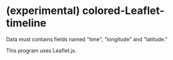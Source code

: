 (experimental) colored-Leaflet-timeline====Data must contains fields named "time", "longitude" and "latitude."This program uses Leaflet.js.
